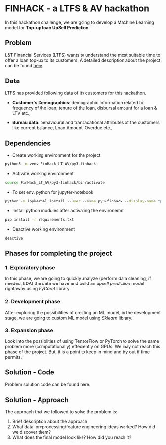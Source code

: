 # FINHACK - a LTFS & AV hackathon
In this hackathon challenge, we are going to develop a Machine Learning model for **Top-up loan UpSell Prediction**. 

## Problem
L&T Financial Services (LTFS) wants to understand the most suitable time to offer a loan top-up to its customers. A detailed description about the project can be found [here](https://datahack.analyticsvidhya.com/contest/ltfs-data-science-finhack-3/#ProblemStatement).

## Data
LTFS has provided following data of its customers for this hackathon.

- **Customer's Demographics**: demographic information related to frequency of the loan, tenure of the loan, disbursal amount for a loan & LTV etc., 
	
- **Bureau data**: behavioural and transacational attributes of the customers like current balance, Loan Amount, Overdue etc.,

## Dependencies
- Create working environment for the project 
```sh
python3 -m venv FinHack_LT_AV/py3-finhack
```

- Activate working environment
```sh
source FinHack_LT_AV/py3-finhack/bin/activate
```

- To set env. python for jupyter-notebook
```sh
python -m ipykernel install --user --name py3-finhack --display-name "py3-finhack-d"
```

- Install python modules after activating the environemnt
```sh
pip install -r requirements.txt
```

- Deactive working environment
```sh
deactive
```

## Phases for completing the project
### 1. Exploratory phase
In this phase, we are going to quickly analyze (perform data cleaning, if needed, EDA) the data we have and build an _upsell prediction_ model rightaway using *PyCaret* library.

### 2. Development phase
After exploring the possibilities of creating an ML model, in the development stage, we are going to custom ML model using *Sklearn* library. 

### 3. Expansion phase
Look into the possiblities of using TensorFlow or PyTorch to solve the same problem more (computationally) effeciently on GPUs. We may not reach this phase of the project. But, it is a point to keep in mind and try out if time permits. 


## Solution - **Code**
Problem solution code can be found here.


## Solution - **Approach**
The approach that we followed to solve the problem is:
1. Brief description about the approach 
2. What data-preprocessing/feature engineering ideas worked? How did we discover them?
3. What does the final model look like? How did you reach it?